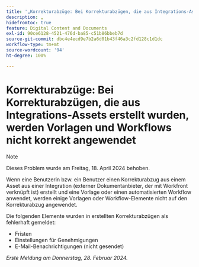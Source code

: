 ```yaml
---
title: '„Korrekturabzüge: Bei Korrekturabzügen, die aus Integrations-Assets erstellt wurden, werden Vorlagen und Workflows nicht korrekt angewendet“'
description: „
hidefromtoc: true
feature: Digital Content and Documents
exl-id: 90ce6128-4521-476d-ba85-c51b86bbeb7d
source-git-commit: dbc4e4ecd9e7b2a6d01b43f46a3c2fd128c1d1dc
workflow-type: tm+mt
source-wordcount: '94'
ht-degree: 100%

---
```


# Korrekturabzüge: Bei Korrekturabzügen, die aus Integrations-Assets erstellt wurden, werden Vorlagen und Workflows nicht korrekt angewendet

>[!NOTE]
>
>Dieses Problem wurde am Freitag, 18. April 2024 behoben.

Wenn eine Benutzerin bzw. ein Benutzer einen Korrekturabzug aus einem Asset aus einer Integration (externer Dokumentanbieter, der mit Workfront verknüpft ist) erstellt und eine Vorlage oder einen automatisierten Workflow anwendet, werden einige Vorlagen oder Workflow-Elemente nicht auf den Korrekturabzug angewendet.

Die folgenden Elemente wurden in erstellten Korrekturabzügen als fehlerhaft gemeldet:

* Fristen
* Einstellungen für Genehmigungen
* E-Mail-Benachrichtigungen (nicht gesendet)

_Erste Meldung am Donnerstag, 28. Februar 2024._
